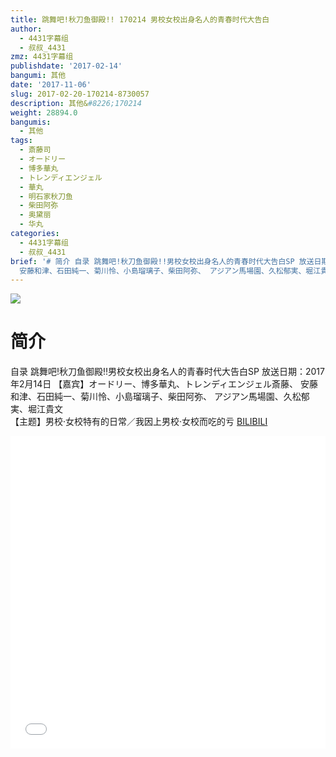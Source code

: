 ```yaml
---
title: 跳舞吧!秋刀鱼御殿!! 170214 男校女校出身名人的青春时代大告白
author:
  - 4431字幕组
  - 叔叔_4431
zmz: 4431字幕组
publishdate: '2017-02-14'
bangumi: 其他
date: '2017-11-06'
slug: 2017-02-20-170214-8730057
description: 其他&#8226;170214
weight: 28894.0
bangumis:
  - 其他
tags:
  - 斎藤司
  - オードリー
  - 博多華丸
  - トレンディエンジェル
  - 華丸
  - 明石家秋刀鱼
  - 柴田阿弥
  - 奥黛丽
  - 华丸
categories:
  - 4431字幕组
  - 叔叔_4431
brief: '# 简介 自录 跳舞吧!秋刀鱼御殿!!男校女校出身名人的青春时代大告白SP 放送日期：2017年2月14日 【嘉宾】オードリー、博多華丸、トレンディエンジェル斎藤、
  安藤和津、石田純一、菊川怜、小島瑠璃子、柴田阿弥、 アジアン馬場園、久松郁実、堀江貴文 【主题】男校·女校特有的日常／我因上男校·女校而吃的亏'
---
```

![](https://i.imgur.com/A17wzA3.png)
# 简介  
自录 跳舞吧!秋刀鱼御殿!!男校女校出身名人的青春时代大告白SP
放送日期：2017年2月14日
【嘉宾】オードリー、博多華丸、トレンディエンジェル斎藤、
安藤和津、石田純一、菊川怜、小島瑠璃子、柴田阿弥、
アジアン馬場園、久松郁実、堀江貴文	
【主题】男校·女校特有的日常／我因上男校·女校而吃的亏
  [BILIBILI](https://www.bilibili.com/video/av8730057/)

  <iframe src="//www.bilibili.com/blackboard/player.html?aid=8730057" width="100%" height="500" frameborder="0" allowfullscreen="allowfullscreen"></iframe>
